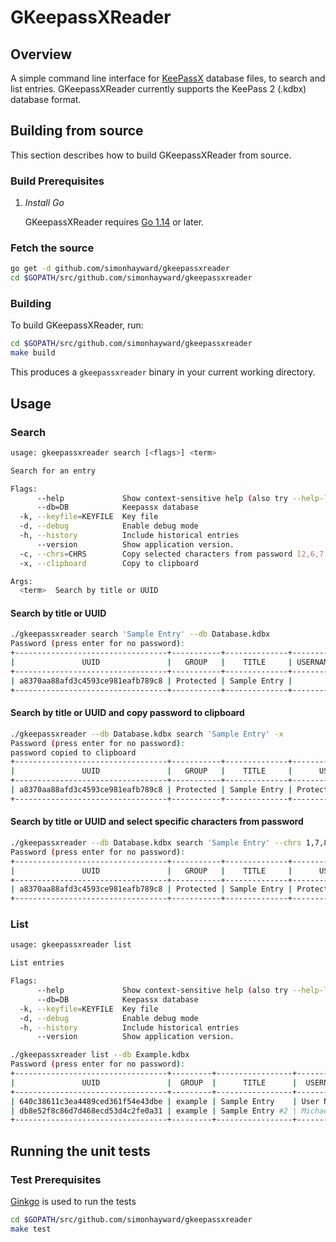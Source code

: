 # GKeepassXReader

## Overview

A simple command line interface for [KeePassX][0] database files, to search and list entries.
GKeepassXReader currently supports the KeePass 2 (.kdbx) database format.

## Building from source

This section describes how to build GKeepassXReader from source.

### Build Prerequisites

1. *Install Go*

    GKeepassXReader requires [Go 1.14][1] or later.


### Fetch the source

```bash
go get -d github.com/simonhayward/gkeepassxreader
cd $GOPATH/src/github.com/simonhayward/gkeepassxreader
```

### Building

To build GKeepassXReader, run:

```bash
cd $GOPATH/src/github.com/simonhayward/gkeepassxreader
make build
```

This produces a `gkeepassxreader` binary in your current working directory.

## Usage

### Search

```bash
usage: gkeepassxreader search [<flags>] <term>

Search for an entry

Flags:
      --help             Show context-sensitive help (also try --help-long and --help-man).
      --db=DB            Keepassx database
  -k, --keyfile=KEYFILE  Key file
  -d, --debug            Enable debug mode
  -h, --history          Include historical entries
      --version          Show application version.
  -c, --chrs=CHRS        Copy selected characters from password [2,6,7..]
  -x, --clipboard        Copy to clipboard

Args:
  <term>  Search by title or UUID


```

#### Search by title or UUID

```bash
./gkeepassxreader search 'Sample Entry' --db Database.kdbx
Password (press enter for no password):
+----------------------------------+-----------+--------------+----------+--------------------------+-------+-------------------+
|               UUID               |   GROUP   |    TITLE     | USERNAME |           URL            | NOTES |     PASSWORD      |
+----------------------------------+-----------+--------------+----------+--------------------------+-------+-------------------+
| a8370aa88afd3c4593ce981eafb789c8 | Protected | Sample Entry |          | http://www.somesite.com/ | Notes | ProtectedPassword |
+----------------------------------+-----------+--------------+----------+--------------------------+-------+-------------------+

```

#### Search by title or UUID and copy password to clipboard

```bash
./gkeepassxreader --db Database.kdbx search 'Sample Entry' -x
Password (press enter for no password):
password copied to clipboard
+----------------------------------+-----------+--------------+---------------------+--------------------------+-------+
|               UUID               |   GROUP   |    TITLE     |      USERNAME       |           URL            | NOTES |
+----------------------------------+-----------+--------------+---------------------+--------------------------+-------+
| a8370aa88afd3c4593ce981eafb789c8 | Protected | Sample Entry | Protected User Name | http://www.somesite.com/ | Notes |
+----------------------------------+-----------+--------------+---------------------+--------------------------+-------+
```

#### Search by title or UUID and select specific characters from password

```bash
./gkeepassxreader --db Database.kdbx search 'Sample Entry' --chrs 1,7,8
Password (press enter for no password):
+----------------------------------+-----------+--------------+---------------------+--------------------------+-------+----------+
|               UUID               |   GROUP   |    TITLE     |      USERNAME       |           URL            | NOTES | PASSWORD |
+----------------------------------+-----------+--------------+---------------------+--------------------------+-------+----------+
| a8370aa88afd3c4593ce981eafb789c8 | Protected | Sample Entry | Protected User Name | http://www.somesite.com/ | Notes | Pte      |
+----------------------------------+-----------+--------------+---------------------+--------------------------+-------+----------+

```

### List

```bash
usage: gkeepassxreader list

List entries

Flags:
      --help             Show context-sensitive help (also try --help-long and --help-man).
      --db=DB            Keepassx database
  -k, --keyfile=KEYFILE  Key file
  -d, --debug            Enable debug mode
  -h, --history          Include historical entries
      --version          Show application version.

```

```bash
./gkeepassxreader list --db Example.kdbx
Password (press enter for no password):
+----------------------------------+---------+-----------------+------------+-------------------------------------------+-------+
|               UUID               |  GROUP  |      TITLE      |  USERNAME  |                    URL                    | NOTES |
+----------------------------------+---------+-----------------+------------+-------------------------------------------+-------+
| 640c38611c3ea4489ced361f54e43dbe | example | Sample Entry    | User Name  | http://keepass.info/                      | Notes |
| db8e52f8c86d7d468ecd53d4c2fe0a31 | example | Sample Entry #2 | Michael321 | http://keepass.info/help/kb/testform.html |       |
+----------------------------------+---------+-----------------+------------+-------------------------------------------+-------+

```

## Running the unit tests

### Test Prerequisites

[Ginkgo][2] is used to run the tests

```bash
cd $GOPATH/src/github.com/simonhayward/gkeepassxreader
make test
```

[0]: https://www.keepassx.org/
[1]: https://golang.org/
[2]: http://onsi.github.io/ginkgo/
